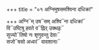 +++
title = "०१ अग्निमुषसमश्विना दधिक्रां"

+++
अग्नि᳓म् उष᳓सम् अश्वि᳓ना दधिक्रां᳓  
वि᳓उष्टिषु हवते व᳓ह्निर् उक्थइः᳓  
सुज्यो᳓तिषो नः शृणुवन्तु देवाः᳓  
सजो᳓षसो अध्वरं᳓ वावशानाः᳓